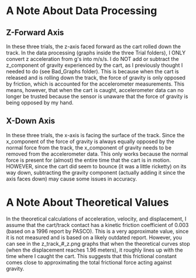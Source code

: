# A Note About Data Processing
## Z-Forward Axis
In these three trials, the z-axis faced forward as the cart rolled down the track. In the data processing (graphs inside the three Trial folders), I ONLY convert z acceleration from g's into m/s/s. I do NOT add or subtract the z_component of gravity experienced by the cart, as I previously thought I needed to do (see Bad_Graphs folder). This is because when the cart is released and is rolling down the track, the force of gravity is only opposed by friction, which is accounted for the accelerometer measurements. This means, however, that when the cart is caught, accelerometer data can no longer be trusted because the sensor is unaware that the force of gravity is being opposed by my hand. 

## X-Down Axis
In these three trials, the x-axis is facing the surface of the track. Since the x_component of the force of gravity is always equally opposed by the normal force from the track, the x_component of gravity needs to be removed from the accelerometer data. This only works because the normal force is present for (almost) the entire time that the cart is in motion. HOWEVER, since the cart did seem to bounce (it was a little ricketty) on its way down, subtracting the gravity component (actually adding it since the axis faces down) may cause some issues in accuracy. 

# A Note About Theoretical Values
In the theoretical calculations of acceleration, velocity, and displacement, I assume that the cart/track contact has a kinetic friction coefficient of 0.003 (based on a 1996 report by PASCO). This is a very approximate value, since it is not measured and is based on a likely outdated report. However, you can see in the z_track_#_z.png graphs that when the theoretical curves stop (when the displacement reaches 1.96 meters), it roughly lines up with the time where I caught the cart. This suggests that this frictional constant comes close to approximating the total frictional force acting against gravity.
